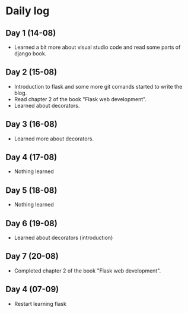 # Daily log

## Day 1 (14-08)

* Learned a bit more about visual studio code and read some parts of django book.

## Day 2 (15-08)

* Introduction to flask and some more git comands started to write the blog.
* Read chapter 2 of the book "Flask web development".
* Learned about decorators.

## Day 3 (16-08)

* Learned more about decorators.

## Day 4 (17-08)

* Nothing learned

## Day 5 (18-08)

* Nothing learned

## Day 6 (19-08)

* Learned about decorators (introduction)

## Day 7 (20-08)

* Completed chapter 2 of the book "Flask web development".

## Day 4 (07-09)

* Restart learning flask